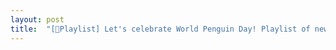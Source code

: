 ```yaml
---
layout: post
title:  "[🎼Playlist] Let's celebrate World Penguin Day! Playlist of new age music that's perfect for pet YouTubers 😸🐶"
---
```


